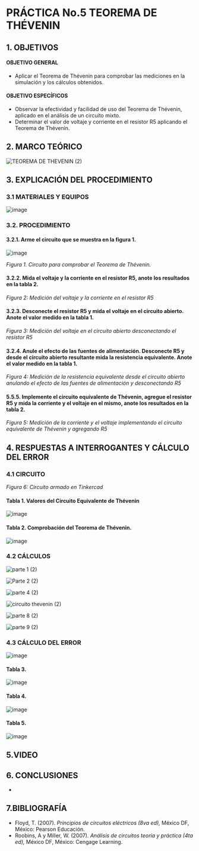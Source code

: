 # PRÁCTICA No.5 TEOREMA DE THÉVENIN
## 1. OBJETIVOS
#### OBJETIVO GENERAL
- Aplicar el Teorema de Thévenin para comprobar las mediciones en la simulación y los cálculos obtenidos.
#### OBJETIVO ESPECÍFICOS
- Observar la efectividad y facilidad de uso del Teorema de Thévenin, aplicado en el análisis de un circuito mixto.
- Determinar el valor de voltaje y corriente en el resistor R5 aplicando el Teorema de Thévenin.
## 2. MARCO TEÓRICO

![TEOREMA DE THEVENIN (2)](https://user-images.githubusercontent.com/84431598/126919198-ea1a3107-9e38-434e-944a-069dd8bac6ca.png)

## 3. EXPLICACIÓN DEL PROCEDIMIENTO
### 3.1 MATERIALES Y EQUIPOS

![image](https://user-images.githubusercontent.com/84431598/126701603-5d1365da-5e5c-44b4-92c9-82e1166eff6c.png)

### 3.2. PROCEDIMIENTO
#### 3.2.1. Arme el circuito que se muestra en la figura 1.

![image](https://user-images.githubusercontent.com/84425276/126908683-a1970700-7921-4dd5-84c3-a693d165a85f.png)

  *Figura 1. Circuito para comprobar el Teorema de Thévenin.*

#### 3.2.2. Mida el voltaje y la corriente en el resistor R5, anote los resultados en la tabla 2.


 *Figura 2: Medición del voltaje y la corriente en el resistor R5*

#### 3.2.3. Desconecte el resistor R5 y mida el voltaje en el circuito abierto. Anote el valor medido en la tabla 1.


 *Figura 3: Medición del voltaje en el circuito abierto desconectando el resistor R5*

#### 3.2.4. Anule el efecto de las fuentes de alimentación. Desconecte R5 y desde el circuito abierto resultante mida la resistencia equivalente. Anote el valor medido en la tabla 1.


 *Figura 4: Medición de la resistencia equivalente desde el circuito abierto anulando el efecto de las fuentes de alimentación y desconectando R5*

#### 5.5.5. Implemente el circuito equivalente de Thévenin, agregue el resistor R5 y mida la corriente y el voltaje en el mismo, anote los resultados en la tabla 2.


 *Figura 5: Medición de la corriente y el voltaje implementando el circuito equivalente de Thévenin y agregando R5*

## 4. RESPUESTAS A INTERROGANTES Y  CÁLCULO DEL ERROR
### 4.1 CIRCUITO


*Figura 6: Circuito armado en Tinkercad*

#### Tabla 1. Valores del Circuito Equivalente de Thévenin

![image](https://user-images.githubusercontent.com/84425276/127087662-e63cf413-0f96-47d2-9e6c-86b6134db753.png)

#### Tabla 2. Comprobación del Teorema de Thévenin.

![image](https://user-images.githubusercontent.com/84425276/127087762-6636c7b8-fbd1-4e99-996b-a3264aa014b1.png)

### 4.2 CÁLCULOS

![parte 1 (2)](https://user-images.githubusercontent.com/84431598/127090075-a3342f9c-475e-4ba7-ba78-af53aadc32e4.png)

![Parte 2 (2)](https://user-images.githubusercontent.com/84431598/127090394-52c8a474-5c14-4aa9-9f85-5dc4d94ccb05.png)

![parte 4 (2)](https://user-images.githubusercontent.com/84431598/127090656-4a8f26a7-2a21-4199-a1e7-f0d603e3f50d.png)

![circuito thevenin (2)](https://user-images.githubusercontent.com/84431598/127093407-fd6bf7ec-79cc-43aa-a11d-22a921c97446.png)

![parte 8 (2)](https://user-images.githubusercontent.com/84431598/127093499-60e5ec97-b268-4c21-93aa-1bcbdc34398d.png)

![parte 9 (2)](https://user-images.githubusercontent.com/84431598/127093599-0de7228b-349e-497a-b2e0-ff52b2117b7b.png)

### 4.3 CÁLCULO DEL ERROR

![image](https://user-images.githubusercontent.com/84425276/127087794-6f20b0bb-621e-4436-99c2-7ae1d0033b5e.png)

#### Tabla 3.

![image](https://user-images.githubusercontent.com/84425276/127087867-a4290d5c-dacf-43f3-9287-8d1db4403f3d.png)

#### Tabla 4.

![image](https://user-images.githubusercontent.com/84425276/127087912-14bf76a7-2c15-415c-9bdd-b055279c662b.png)

#### Tabla 5.

![image](https://user-images.githubusercontent.com/84425276/127087945-acf13415-f112-4fa2-acb7-ba04a4b5ab57.png)

## 5.VIDEO
## 6. CONCLUSIONES

-

## 7.BIBLIOGRAFÍA
-  Floyd, T. (2007). *Principios de circuitos eléctricos (8va ed),* México DF, México: Pearson Educación.
-  Roobins, A y Miller, W. (2007). *Análisis de circuitos teoría y práctica (4ta ed),* México DF, México: Cengage Learning.
